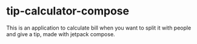 # tip-calculator-compose

This is an application to calculate bill when you want to split it with people and give a tip, made with jetpack compose.
